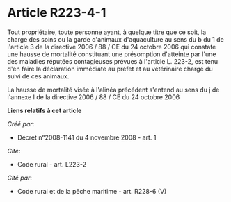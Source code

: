 # Article R223-4-1

Tout propriétaire, toute personne ayant, à quelque titre que ce soit, la charge des soins ou la garde d'animaux d'aquaculture
au sens du b du 1 de l'article 3 de la directive 2006 / 88 / CE du 24 octobre 2006 qui constate une hausse de mortalité
constituant une présomption d'atteinte par l'une des maladies réputées contagieuses prévues à l'article L. 223-2, est tenu
d'en faire la déclaration immédiate au préfet et au vétérinaire chargé du suivi de ces animaux. 

La hausse de mortalité visée à l'alinéa précédent s'entend au sens du j de l'annexe I de la directive 2006 / 88 / CE du 24
octobre 2006

**Liens relatifs à cet article**

_Créé par_:

  - Décret n°2008-1141 du 4 novembre 2008 - art. 1

_Cite_:

  - Code rural - art. L223-2

_Cité par_:

  - Code rural et de la pêche maritime - art. R228-6 (V)

